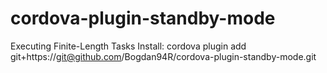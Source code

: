 # cordova-plugin-standby-mode
Executing Finite-Length Tasks
Install: cordova plugin add git+https://git@github.com/Bogdan94R/cordova-plugin-standby-mode.git
